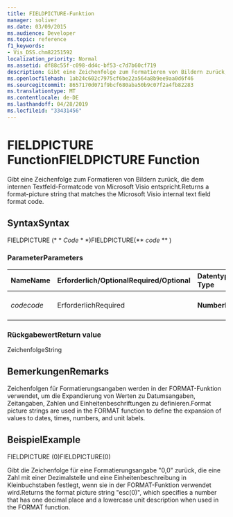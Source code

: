```yaml
---
title: FIELDPICTURE-Funktion
manager: soliver
ms.date: 03/09/2015
ms.audience: Developer
ms.topic: reference
f1_keywords:
- Vis_DSS.chm82251592
localization_priority: Normal
ms.assetid: df88c55f-c098-dd4c-bf53-c7d7b60cf719
description: Gibt eine Zeichenfolge zum Formatieren von Bildern zurück, die dem internen Textfeld-Formatcode von Microsoft Visio entspricht.
ms.openlocfilehash: 1ab24c602c7975cf6be22a564a8b9ee9aa0d6f46
ms.sourcegitcommit: 8657170d071f9bcf680aba50b9c07f2a4fb82283
ms.translationtype: MT
ms.contentlocale: de-DE
ms.lasthandoff: 04/28/2019
ms.locfileid: "33431456"
---
```

# <a name="fieldpicture-function"></a><span data-ttu-id="fc3ed-103">FIELDPICTURE Function</span><span class="sxs-lookup"><span data-stu-id="fc3ed-103">FIELDPICTURE Function</span></span>

<span data-ttu-id="fc3ed-104">Gibt eine Zeichenfolge zum Formatieren von Bildern zurück, die dem internen Textfeld-Formatcode von Microsoft Visio entspricht.</span><span class="sxs-lookup"><span data-stu-id="fc3ed-104">Returns a format-picture string that matches the Microsoft Visio internal text field format code.</span></span>
  
## <a name="syntax"></a><span data-ttu-id="fc3ed-105">Syntax</span><span class="sxs-lookup"><span data-stu-id="fc3ed-105">Syntax</span></span>

<span data-ttu-id="fc3ed-106">FIELDPICTURE (\* \* *Code* \* \*)</span><span class="sxs-lookup"><span data-stu-id="fc3ed-106">FIELDPICTURE(\*\* *code* \*\* )</span></span> 
  
### <a name="parameters"></a><span data-ttu-id="fc3ed-107">Parameter</span><span class="sxs-lookup"><span data-stu-id="fc3ed-107">Parameters</span></span>

|<span data-ttu-id="fc3ed-108">**Name**</span><span class="sxs-lookup"><span data-stu-id="fc3ed-108">**Name**</span></span>|<span data-ttu-id="fc3ed-109">**Erforderlich/Optional**</span><span class="sxs-lookup"><span data-stu-id="fc3ed-109">**Required/Optional**</span></span>|<span data-ttu-id="fc3ed-110">**Datentyp**</span><span class="sxs-lookup"><span data-stu-id="fc3ed-110">**Data Type**</span></span>|<span data-ttu-id="fc3ed-111">**Beschreibung**</span><span class="sxs-lookup"><span data-stu-id="fc3ed-111">**Description**</span></span>|
|:-----|:-----|:-----|:-----|
| <span data-ttu-id="fc3ed-112">_code_</span><span class="sxs-lookup"><span data-stu-id="fc3ed-112">_code_</span></span> <br/> |<span data-ttu-id="fc3ed-113">Erforderlich</span><span class="sxs-lookup"><span data-stu-id="fc3ed-113">Required</span></span>  <br/> |<span data-ttu-id="fc3ed-114">**Number**</span><span class="sxs-lookup"><span data-stu-id="fc3ed-114">**Number**</span></span> <br/> | <span data-ttu-id="fc3ed-115">Ein Textfeld-Formatcode.</span><span class="sxs-lookup"><span data-stu-id="fc3ed-115">A text field format code.</span></span>  <br/> |
   
### <a name="return-value"></a><span data-ttu-id="fc3ed-116">Rückgabewert</span><span class="sxs-lookup"><span data-stu-id="fc3ed-116">Return value</span></span>

<span data-ttu-id="fc3ed-117">Zeichenfolge</span><span class="sxs-lookup"><span data-stu-id="fc3ed-117">String</span></span>
  
## <a name="remarks"></a><span data-ttu-id="fc3ed-118">Bemerkungen</span><span class="sxs-lookup"><span data-stu-id="fc3ed-118">Remarks</span></span>

<span data-ttu-id="fc3ed-119">Zeichenfolgen für Formatierungsangaben werden in der FORMAT-Funktion verwendet, um die Expandierung von Werten zu Datumsangaben, Zeitangaben, Zahlen und Einheitenbeschriftungen zu definieren.</span><span class="sxs-lookup"><span data-stu-id="fc3ed-119">Format picture strings are used in the FORMAT function to define the expansion of values to dates, times, numbers, and unit labels.</span></span>
  
## <a name="example"></a><span data-ttu-id="fc3ed-120">Beispiel</span><span class="sxs-lookup"><span data-stu-id="fc3ed-120">Example</span></span>

<span data-ttu-id="fc3ed-121">FIELDPICTURE (0)</span><span class="sxs-lookup"><span data-stu-id="fc3ed-121">FIELDPICTURE(0)</span></span> 
  
<span data-ttu-id="fc3ed-122">Gibt die Zeichenfolge für eine Formatierungsangabe "0,0" zurück, die eine Zahl mit einer Dezimalstelle und eine Einheitenbeschreibung in Kleinbuchstaben festlegt, wenn sie in der FORMAT-Funktion verwendet wird.</span><span class="sxs-lookup"><span data-stu-id="fc3ed-122">Returns the format picture string "esc(0)", which specifies a number that has one decimal place and a lowercase unit description when used in the FORMAT function.</span></span> 
  

